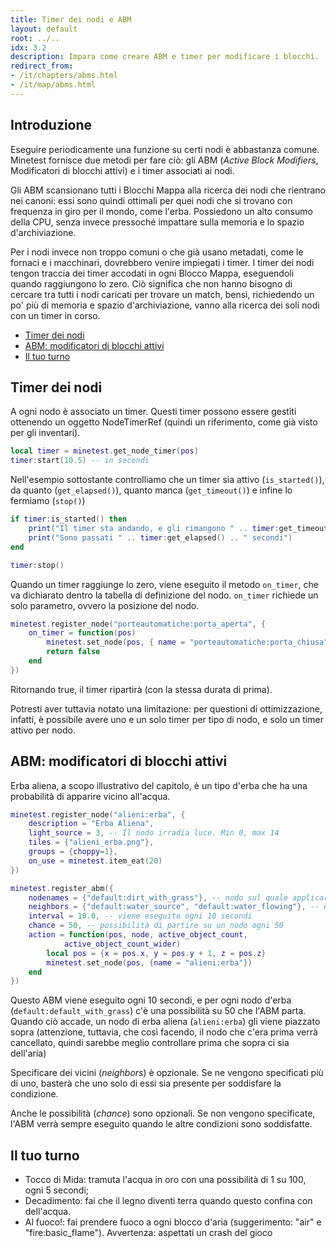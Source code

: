 ```yaml
---
title: Timer dei nodi e ABM
layout: default
root: ../..
idx: 3.2
description: Impara come creare ABM e timer per modificare i blocchi.
redirect_from:
- /it/chapters/abms.html
- /it/map/abms.html
---
```


## Introduzione <!-- omit in toc -->

Eseguire periodicamente una funzione su certi nodi è abbastanza comune.
Minetest fornisce due metodi per fare ciò: gli ABM (*Active Block Modifiers*, Modificatori di blocchi attivi) e i timer associati ai nodi.

Gli ABM scansionano tutti i Blocchi Mappa alla ricerca dei nodi che rientrano nei canoni:
essi sono quindi ottimali per quei nodi che si trovano con frequenza in giro per il mondo, come l'erba.
Possiedono un alto consumo della CPU, senza invece pressoché impattare sulla memoria e lo spazio d'archiviazione.

Per i nodi invece non troppo comuni o che già usano metadati, come le fornaci e i macchinari, dovrebbero venire impiegati i timer.
I timer dei nodi tengon traccia dei timer accodati in ogni Blocco Mappa, eseguendoli quando raggiungono lo zero.
Ciò significa che non hanno bisogno di cercare tra tutti i nodi caricati per trovare un match, bensì, richiedendo un po' più di memoria e spazio d'archiviazione, vanno alla ricerca dei soli nodi con un timer in corso.

- [Timer dei nodi](#timer-dei-nodi)
- [ABM: modificatori di blocchi attivi](#abm-modificatori-di-blocchi-attivi)
- [Il tuo turno](#il-tuo-turno)

## Timer dei nodi

A ogni nodo è associato un timer.
Questi timer possono essere gestiti ottenendo un oggetto NodeTimerRef (quindi un riferimento, come già visto per gli inventari).

```lua
local timer = minetest.get_node_timer(pos)
timer:start(10.5) -- in secondi
```

Nell'esempio sottostante controlliamo che un timer sia attivo (`is_started()`), da quanto (`get_elapsed()`), quanto manca (`get_timeout()`) e infine lo fermiamo (`stop()`)

```lua
if timer:is_started() then
    print("Il timer sta andando, e gli rimangono " .. timer:get_timeout() .. " secondi!")
    print("Sono passati " .. timer:get_elapsed() .. " secondi")
end

timer:stop()
```

Quando un timer raggiunge lo zero, viene eseguito il metodo `on_timer`, che va dichiarato dentro la tabella di definizione del nodo.
`on_timer` richiede un solo parametro, ovvero la posizione del nodo.

```lua
minetest.register_node("porteautomatiche:porta_aperta", {
    on_timer = function(pos)
        minetest.set_node(pos, { name = "porteautomatiche:porta_chiusa" })
        return false
    end
})
```

Ritornando true, il timer ripartirà (con la stessa durata di prima).

Potresti aver tuttavia notato una limitazione: per questioni di ottimizzazione, infatti, è possibile avere uno e un solo timer per tipo di nodo, e solo un timer attivo per nodo.


## ABM: modificatori di blocchi attivi

Erba aliena, a scopo illustrativo del capitolo, è un tipo d'erba che ha una probabilità di apparire vicino all'acqua.

```lua
minetest.register_node("alieni:erba", {
    description = "Erba Aliena",
    light_source = 3, -- Il nodo irradia luce. Min 0, max 14
    tiles = {"alieni_erba.png"},
    groups = {choppy=1},
    on_use = minetest.item_eat(20)
})

minetest.register_abm({
    nodenames = {"default:dirt_with_grass"}, -- nodo sul quale applicare l'ABM
    neighbors = {"default:water_source", "default:water_flowing"}, -- nodi che devono essere nei suoi dintorni (almeno uno)
    interval = 10.0, -- viene eseguito ogni 10 secondi
    chance = 50, -- possibilità di partire su un nodo ogni 50
    action = function(pos, node, active_object_count,
            active_object_count_wider)
        local pos = {x = pos.x, y = pos.y + 1, z = pos.z}
        minetest.set_node(pos, {name = "alieni:erba"})
    end
})
```

Questo ABM viene eseguito ogni 10 secondi, e per ogni nodo d'erba (`default:default_with_grass`) c'è una possibilità su 50 che l'ABM parta.
Quando ciò accade, un nodo di erba aliena (`alieni:erba`) gli viene piazzato sopra (attenzione, tuttavia, che così facendo, il nodo che c'era prima verrà cancellato, quindi sarebbe meglio controllare prima che sopra ci sia dell'aria)

Specificare dei vicini (*neighbors*) è opzionale.
Se ne vengono specificati più di uno, basterà che uno solo di essi sia presente per soddisfare la condizione.

Anche le possibilità (*chance*) sono opzionali.
Se non vengono specificate, l'ABM verrà sempre eseguito quando le altre condizioni sono soddisfatte.

## Il tuo turno

* Tocco di Mida: tramuta l'acqua in oro con una possibilità di 1 su 100, ogni 5 secondi;
* Decadimento: fai che il legno diventi terra quando questo confina con dell'acqua.
* Al fuoco!: fai prendere fuoco a ogni blocco d'aria (suggerimento: "air" e "fire:basic_flame"). Avvertenza: aspettati un crash del gioco
